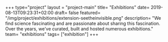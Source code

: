 +++
type="project"
layout = "project-main"
title= "Exhibitions"
date= 2019-08-13T09:23:31+02:00
draft= false
featured= "/img/project/exhibitions/extension-seetheinvisible.png"
description= "We find science fascinating and are passionate about sharing this fascination. Over the years, we've curated, built and hosted numerous exhibitions."
team= "exhibitions"
tags= ["exhibition"]
+++
